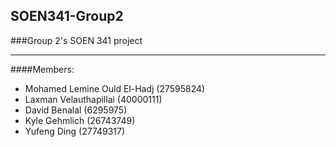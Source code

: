 ## SOEN341-Group2
###Group 2's SOEN 341 project
***
####Members:
  - Mohamed Lemine Ould El-Hadj (27595824)
  - Laxman Velauthapillai (40000111)
  - David Benalal (6295975)
  - Kyle Gehmlich (26743749)
  - Yufeng Ding (27749317)
  
